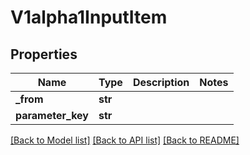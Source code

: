 # V1alpha1InputItem

## Properties
Name | Type | Description | Notes
------------ | ------------- | ------------- | -------------
**_from** | **str** |  | 
**parameter_key** | **str** |  | 

[[Back to Model list]](../README.md#documentation-for-models) [[Back to API list]](../README.md#documentation-for-api-endpoints) [[Back to README]](../README.md)

